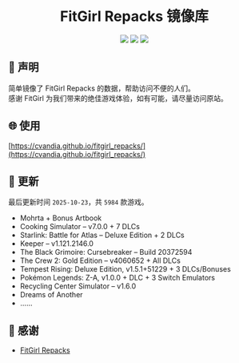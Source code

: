 ﻿<div align="center">

# FitGirl Repacks 镜像库

![](https://count.getloli.com/get/@fitgirl_repacks?theme=booru-lewd)
![](https://img.shields.io/badge/ci-passing-brightgreen.svg?logo=github) ![](https://img.shields.io/badge/license-MIT-brightgreen.svg)

</div>

## 📜 声明
简单镜像了 FitGirl Repacks 的数据，帮助访问不便的人们。  
感谢 FitGirl 为我们带来的绝佳游戏体验，如有可能，请尽量访问原站。

## 🌐 使用
[https://cvandia.github.io/fitgirl_repacks/](https://cvandia.github.io/fitgirl_repacks/)

## 🔄 更新
最后更新时间 `2025-10-23`，共 `5984` 款游戏。
- Mohrta + Bonus Artbook
- Cooking Simulator – v7.0.0 + 7 DLCs
- Starlink: Battle for Atlas – Deluxe Edition + 2 DLCs
- Keeper – v1.121.2146.0
- The Black Grimoire: Cursebreaker – Build 20372594
- The Crew 2: Gold Edition – v4060652 + All DLCs
- Tempest Rising: Deluxe Edition, v1.5.1+51229 + 3 DLCs/Bonuses
- Pokémon Legends: Z-A, v1.0.0 + DLC + 3 Switch Emulators
- Recycling Center Simulator – v1.6.0
- Dreams of Another
- ……

## 🙏 感谢
- [FitGirl Repacks](https://fitgirl-repacks.site/)
